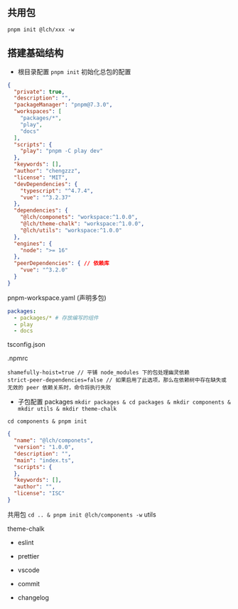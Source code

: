 ## 共用包
`pnpm init @lch/xxx -w`

## 搭建基础结构
* 根目录配置
`pnpm init`
初始化总包的配置
```json
{
  "private": true,
  "description": "",
  "packageManager": "pnpm@7.3.0",
  "workspaces": [
    "packages/*",
    "play",
    "docs"
  ],
  "scripts": {
    "play": "pnpm -C play dev"
  },
  "keywords": [],
  "author": "chengzzz",
  "license": "MIT",
  "devDependencies": {
    "typescript": "^4.7.4",
    "vue": "^3.2.37"
  },
  "dependencies": {
    "@lch/componets": "workspace:^1.0.0",
    "@lch/theme-chalk": "workspace:^1.0.0",
    "@lch/utils": "workspace:^1.0.0"
  },
  "engines": {
    "node": ">= 16"
  },
  "peerDependencies": { // 依赖库
    "vue": "^3.2.0"
  }
}
```
pnpm-workspace.yaml (声明多包)
```yaml
packages:
  - packages/* # 存放编写的组件
  - play
  - docs
```
tsconfig.json

.npmrc
```
shamefully-hoist=true // 平铺 node_modules 下的包处理幽灵依赖
strict-peer-dependencies=false // 如果启用了此选项，那么在依赖树中存在缺失或无效的 peer 依赖关系时，命令将执行失败
```

* 子包配置
packages
`mkdir packages & cd packages & mkdir components & mkdir utils & mkdir theme-chalk`

`cd components & pnpm init`
```json
{
  "name": "@lch/componets",
  "version": "1.0.0",
  "description": "",
  "main": "index.ts",
  "scripts": {
  },
  "keywords": [],
  "author": "",
  "license": "ISC"
}
```
共用包
`cd .. & pnpm init @lch/components -w`
utils

theme-chalk

* eslint

* prettier

* vscode

* commit

* changelog